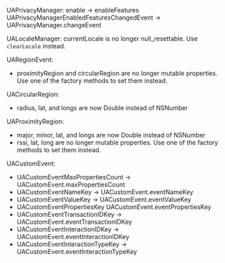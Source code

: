 UAPrivacyManager:
 enable -> enableFeatures
 UAPrivacyManagerEnabledFeaturesChangedEvent -> UAPrivacyManager.changeEvent

UALocaleManager:
  currentLocale is no longer null_resettable. Use `clearLocale` instead.

UARegionEvent:
- proximityRegion and circularRegion  are no longer mutable properties. Use one of the factory methods to set them instead.

UACircularRegion:
 - radius, lat, and longs are now Double instead of NSNumber

UAProximityRegion:
 - major, minor, lat, and longs are now Double instead of NSNumber
 - rssi, lat, long are no longer mutable properties. Use one of the factory methods to set them instead.

UACustomEvent:
- UACustomEventMaxPropertiesCount -> UACustomEvent.maxPropertiesCount
- UACustomEventNameKey  -> UACustomEvent.eventNameKey
- UACustomEventValueKey -> UACustomEvent.eventValueKey
- UACustomEventPropertiesKey UACustomEvent.eventPropertiesKey
- UACustomEventTransactionIDKey -> UACustomEvent.eventTransactionIDKey
- UACustomEventInteractionIDKey -> UACustomEvent.eventInteractionIDKey
- UACustomEventInteractionTypeKey -> UACustomEvent.eventInteractionTypeKey
